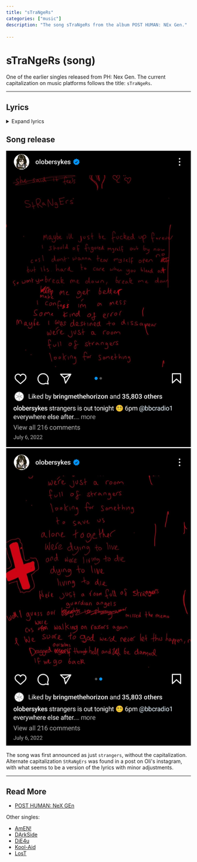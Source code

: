 ```yaml
---
title: "sTraNgeRs"
categories: ["music"]
description: "The song sTraNgeRs from the album POST HUMAN: NEx Gen."

---
```

# sTraNgeRs (song)

One of the earlier singles released from PH: Nex Gen. 
The current capitalization on music platforms follows 
the title: `sTraNgeRs`.

***

## Lyrics

<details class="lyrics">
<summary>Expand lyrics</summary>

> Maybe I’ll just be fucked up forever
> should have figured myself out by now
> And I don’t wanna tear myself open, no
> But it’s hard to care when you bleed out
>
> So won’t you break me down, break me down
> Make me get better
> I confess I’m a mess
> Some kind of error
> Well maybe I was destined to disappear
>
> We’re just a room full of strangers
> Looking for something to save us
> Alone together
> We’re dying to live and we’re living to die
> Dying to live, living to die
> We’re just a room full of strangers
>
> Well I guess my guardian angel missed the memo
> ‘Cause we’re walking on razors again
> And we swore to God we’d never let this happen, no
> We dragged ourselves through hell
> And we’ll be damned if we go back
>
> Break me down
> Break me down
> Make me get better I confess that I’m a mess
> Some kind of error
> Well maybe I was destined to disappear
>
> We’re just a room full of strangers
> Looking for something to save us
> Alone together,
> We’re dying to live
> And we’re living to die
> Dying to live, living to die It never stops
>
> Can’t erase this
> So cross out my eyes
> Tear the pages ‘Cause you and I
> We’re just dying to live And we’re living to die
> Dying to live, living to die It never stops, it don’t
>
> Where did we go?
> We’re all alone, all alone
> No place like home
> Take us back to yesterday
>
> S.O.S
> Save us from ourselves

</details>

## Song release

![](../../Resources/music/websitesongs/insta_2022_07_06_strangers_release.jpg)
![](../../Resources/music/websitesongs/insta_2022_07_06_strangers2.jpg)

The song was first announced as just `strangers`, without 
the capitalization. Alternate capitalization `StRaNgErs` was 
found in a post on Oli's instagram, with what seems to be 
a version of the lyrics with minor adjustments.

***

## Read More

- [POST HUMAN: NeX GEn](ph-nex-gen)

Other singles:

- [AmEN!](song-amen)
- [DArkSide](song-darkside)
- [DiE4u](song-die4u)
- [Kool-Aid](song-koolaid)
- [LosT](song-lost)
